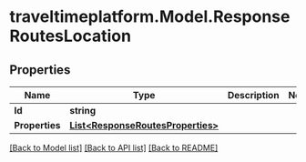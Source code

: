 # traveltimeplatform.Model.ResponseRoutesLocation
## Properties

Name | Type | Description | Notes
------------ | ------------- | ------------- | -------------
**Id** | **string** |  | 
**Properties** | [**List&lt;ResponseRoutesProperties&gt;**](ResponseRoutesProperties.md) |  | 

[[Back to Model list]](../README.md#documentation-for-models) [[Back to API list]](../README.md#documentation-for-api-endpoints) [[Back to README]](../README.md)


